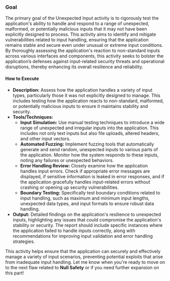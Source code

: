 ### Goal
The primary goal of the Unexpected Input activity is to rigorously test the application's ability to handle and respond to a range of unexpected, malformed, or potentially malicious inputs that it may not have been explicitly designed to process. This activity aims to identify and mitigate vulnerabilities related to input handling, ensuring that the application remains stable and secure even under unusual or extreme input conditions. By thoroughly assessing the application's reaction to non-standard inputs across various interfaces and components, this activity seeks to bolster the application’s defenses against input-related security threats and operational disruptions, thereby enhancing its overall resilience and reliability.

#### How to Execute
- **Description:** Assess how the application handles a variety of input types, particularly those it was not explicitly designed to manage. This includes testing how the application reacts to non-standard, malformed, or potentially malicious inputs to ensure it maintains stability and security.
- **Tools/Techniques:**
	- **Input Simulation:** Use manual testing techniques to introduce a wide range of unexpected and irregular inputs into the application. This includes not only text inputs but also file uploads, altered headers, and other input vectors.
	- **Automated Fuzzing:** Implement fuzzing tools that automatically generate and send random, unexpected inputs to various parts of the application. Monitor how the system responds to these inputs, noting any failures or unexpected behaviors.
	- **Error Handling Review:** Closely examine how the application handles input errors. Check if appropriate error messages are displayed, if sensitive information is leaked in error responses, and if the application gracefully handles input-related errors without crashing or opening up security vulnerabilities.
	- **Boundary Testing:** Specifically test boundary conditions related to input handling, such as maximum and minimum input lengths, unexpected data types, and input formats to ensure robust data handling.
- **Output:** Detailed findings on the application's resilience to unexpected inputs, highlighting any issues that could compromise the application's stability or security. The report should include specific instances where the application failed to handle inputs correctly, along with recommendations for improving input validation and error handling strategies.

This activity helps ensure that the application can securely and effectively manage a variety of input scenarios, preventing potential exploits that arise from inadequate input handling. Let me know when you're ready to move on to the next flaw related to **Null Safety** or if you need further expansion on this part!